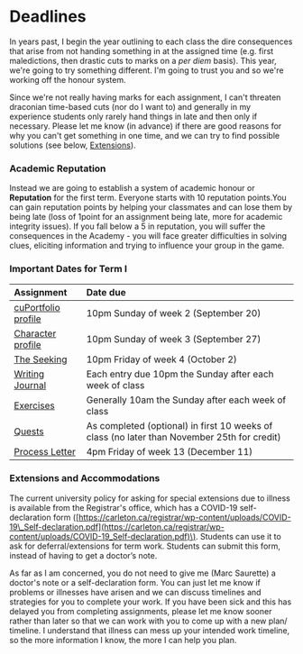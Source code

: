 # Deadlines

In years past, I begin the year outlining to each class the dire consequences that arise from not handing something in at the assigned time \(e.g. first maledictions, then drastic cuts to marks on a _per diem_ basis\). This year, we're going to try something different. I'm going to trust you and so we're working off the honour system. 

Since we're not really having marks for each assignment, I can't threaten draconian time-based cuts \(nor do I want to\) and generally in my experience students only rarely hand things in late  and then only if necessary. Please let me know \(in advance\) if there are good reasons for why you can't get something in one time, and we can try to find possible solutions \(see below, [Extensions](deadlines.md#extensions-and-accommodations)\).

### Academic Reputation

Instead we are going to establish a system of academic honour or **Reputation** for the first term. Everyone starts with 10 reputation points.You can gain reputation points by helping your classmates and can lose them by being late \(loss of 1point for an assignment being late, more for academic integrity issues\). If you fall below a 5 in reputation, you will suffer the consequences in the Academy - you will face greater difficulties in solving clues, eliciting information and trying to influence your group in the game. 

### Important Dates for Term I

| Assignment | Date due |
| :--- | :--- |
| [cuPortfolio profile](coursework/reflections/profile.md) | 10pm Sunday of week 2 \(September 20\) |
| [Character profile](coursework/reflections/character-profile.md) | 10pm Sunday of week 3 \(September 27\) |
| [The Seeking](coursework/quests.md#the-seeking) | 10pm Friday of week 4  \(October 2\) |
| [Writing Journal](coursework/reflections/) | Each entry due 10pm the Sunday after each week of class |
| [Exercises](coursework/assignments/) | Generally 10am the Sunday after each week of class |
| [Quests](coursework/quests.md) | As completed \(optional\) in first 10 weeks of class \(no later than November 25th for credit\) |
| [Process Letter](coursework/process-letters.md) | 4pm Friday of week 13 \(December 11\) |

### Extensions and Accommodations

The current university policy for asking for special extensions due to illness is available from the Registrar's office, which has a COVID-19 self-declaration form \([https://carleton.ca/registrar/wp-content/uploads/COVID-19\_Self-declaration.pdf](https://carleton.ca/registrar/wp-content/uploads/COVID-19_Self-declaration.pdf)\). Students can use it to ask for deferral/extensions for term work.  Students can submit this form, instead of having to get a doctor’s note.

As far as I am concerned, you do not need to give me \(Marc Saurette\) a doctor's note or a self-declaration form. You can just let me know if problems or illnesses have arisen and we can discuss timelines and strategies for you to complete your work. If you have been sick and this has delayed you from completing assignments, please let me know sooner rather than later so that we can work with you to come up with a new plan/ timeline. I understand that illness can mess up your intended work timeline, so the more information I know, the more I can help you plan.



